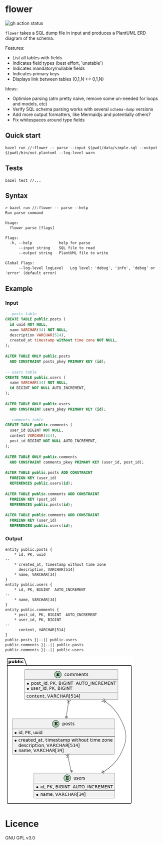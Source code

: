 # flower

![gh action status](https://github.com/epsxy/flower/actions/workflows/main.yml/badge.svg)

`flower` takes a SQL dump file in input and produces a PlantUML ERD diagram of the schema.

Features:
- List all tables with fields
- Indicates field types (best effort, 'unstable')
- Indicates mandatory/nullable fields
- Indicates primary keys
- Displays link between tables (0,1,N <-> 0,1,N)

Ideas:
- Optimise parsing (atm pretty naive, remove some un-needed for loops and models, etc)
- Verify SQL schema parsing works with several `schema-dump` versions
- Add more output formatters, like Mermaidjs and potentially others?
- Fix whitespaces around type fields

## Quick start

```
bazel run //:flower -- parse --input $(pwd)/data/simple.sql --output $(pwd)/bin/out.plantuml --log-level warn
```

## Tests

```
bazel test //...
```

## Syntax

```
> bazel run //:flower -- parse --help
Run parse command

Usage:
  flower parse [flags]

Flags:
  -h, --help            help for parse
      --input string    SQL file to read
      --output string   PlantUML file to write

Global Flags:
      --log-level logLevel   Log level: 'debug', 'info', 'debug' or 'error' (default error)
```

## Example

### Input

```sql
-- posts table
CREATE TABLE public.posts (
  id uuid NOT NULL,
  name VARCHAR(34) NOT NULL,
  description VARCHAR(514),
  created_at timestamp without time zone NOT NULL,
);

ALTER TABLE ONLY public.posts
  ADD CONSTRAINT posts_pkey PRIMARY KEY (id);

-- users table
CREATE TABLE public.users (
  name VARCHAR(34) NOT NULL,
  id BIGINT NOT NULL AUTO_INCREMENT,
);

ALTER TABLE ONLY public.users
  ADD CONSTRAINT users_pkey PRIMARY KEY (id);

-- comments table
CREATE TABLE public.comments (
  user_id BIGINT NOT NULL,
  content VARCHAR(514),
  post_id BIGINT NOT NULL AUTO_INCREMENT,
);

ALTER TABLE ONLY public.comments
  ADD CONSTRAINT comments_pkey PRIMARY KEY (user_id, post_id);

ALTER TABLE public.posts ADD CONSTRAINT
  FOREIGN KEY (user_id)
  REFERENCES public.users(id);

ALTER TABLE public.comments ADD CONSTRAINT
  FOREIGN KEY (post_id)
  REFERENCES public.posts(id);

ALTER TABLE public.comments ADD CONSTRAINT
  FOREIGN KEY (user_id)
  REFERENCES public.users(id);
```

### Output

```plantuml
entity public.posts {
	* id, PK, uuid 
--
	* created_at, timestamp without time zone 
	  description, VARCHAR[514]
	* name, VARCHAR[34]
}
entity public.users {
	* id, PK, BIGINT  AUTO_INCREMENT
--
	* name, VARCHAR[34]
}
entity public.comments {
	* post_id, PK, BIGINT  AUTO_INCREMENT
	* user_id, PK, BIGINT 
--
	  content, VARCHAR[514]
}
public.posts }|--|| public.users
public.comments }|--|| public.posts
public.comments }|--|| public.users
```
![Example output](bin/example.png)


# Licence

GNU GPL v3.0